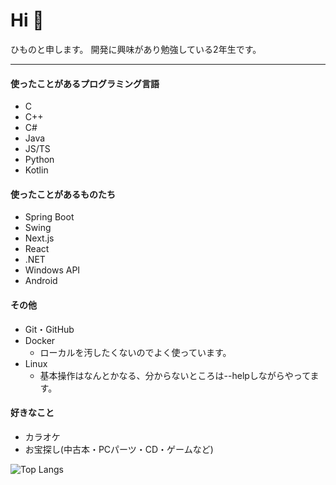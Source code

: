 # Hi 👋

ひものと申します。
開発に興味があり勉強している2年生です。

---

#### 使ったことがあるプログラミング言語  

- C
- C++
- C#
- Java
- JS/TS
- Python
- Kotlin

#### 使ったことがあるものたち
- Spring Boot
- Swing
- Next.js
- React
- .NET
- Windows API
- Android

#### その他

- Git・GitHub
- Docker
  - ローカルを汚したくないのでよく使っています。
- Linux
  - 基本操作はなんとかなる、分からないところは--helpしながらやってます。


#### 好きなこと
- カラオケ
- お宝探し(中古本・PCパーツ・CD・ゲームなど)

![Top Langs](https://github-readme-stats.vercel.app/api/top-langs/?username=himoooooono&layout=compact)

